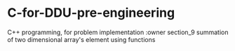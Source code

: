 # C-for-DDU-pre-engineering
C++ programming, for problem implementation :owner section_9
summation of two dimensional array's element using functions
